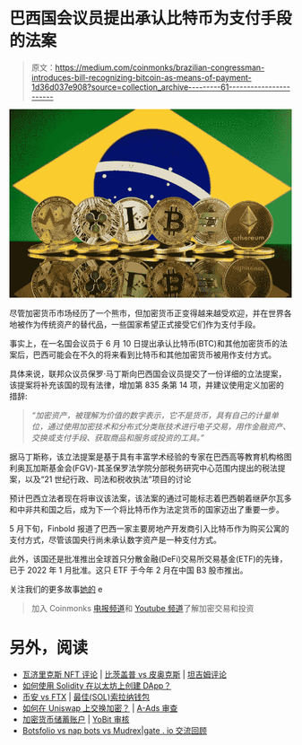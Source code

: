 # 巴西国会议员提出承认比特币为支付手段的法案

> 原文：<https://medium.com/coinmonks/brazilian-congressman-introduces-bill-recognizing-bitcoin-as-means-of-payment-1d36d037e908?source=collection_archive---------61----------------------->

![](img/556a274725ede10f6c7f5623bec6e975.png)

尽管加密货币市场经历了一个熊市，但加密货币正变得越来越受欢迎，并在世界各地被作为传统资产的替代品，一些国家希望正式接受它们作为支付手段。

事实上，在一名国会议员于 6 月 10 日提出承认比特币(BTC)和其他加密货币的法案后，巴西可能会在不久的将来看到比特币和其他加密货币被用作支付方式。

具体来说，联邦众议员保罗·马丁斯向巴西国会议员提交了一份详细的立法提案，该提案将补充该国的现有法律，增加第 835 条第 14 项，并建议使用定义加密的措辞:

> *“加密资产，被理解为价值的数字表示，它不是货币，具有自己的计量单位，通过使用加密技术和分布式分类账技术进行电子交易，用作金融资产、交换或支付手段、获取商品和服务或投资的工具。”*

据马丁斯称，该立法提案是基于具有丰富学术经验的专家在巴西高等教育机构格图利奥瓦加斯基金会(FGV)-其圣保罗法学院分部税务研究中心范围内提出的税法提案，以及“21 世纪行政、司法和税收执法”项目的讨论

预计巴西立法者现在将审议该法案，该法案的通过可能标志着巴西朝着继萨尔瓦多和中非共和国之后，成为下一个将比特币作为法定货币的国家迈出了重要一步。

5 月下旬，Finbold 报道了巴西一家主要房地产开发商引入比特币作为购买公寓的支付方式，尽管该国央行尚未承认数字资产是一种支付方式。

此外，该国还是批准推出全球首只分散金融(DeFi)交易所交易基金(ETF)的先锋，已于 2022 年 1 月批准。这只 ETF 于今年 2 月在中国 B3 股市推出。

关注我们的更多故事[她的](http://t.me/etellworld) e

> 加入 Coinmonks [电报频道](https://t.me/coincodecap)和 [Youtube 频道](https://www.youtube.com/c/coinmonks/videos)了解加密交易和投资

# 另外，阅读

*   [瓦济里克斯 NFT 评论](https://coincodecap.com/wazirx-nft-review) | [比茨盖普 vs 皮奥克斯](https://coincodecap.com/bitsgap-vs-pionex) | [坦吉姆评论](https://coincodecap.com/tangem-wallet-review)
*   [如何使用 Solidity 在以太坊上创建 DApp？](https://coincodecap.com/create-a-dapp-on-ethereum-using-solidity)
*   [币安 vs FTX](https://coincodecap.com/binance-vs-ftx) | [最佳(SOL)索拉纳钱包](https://coincodecap.com/solana-wallets)
*   [如何在 Uniswap 上交换加密？](https://coincodecap.com/swap-crypto-on-uniswap) | [A-Ads 审查](https://coincodecap.com/a-ads-review)
*   [加密货币储蓄账户](/coinmonks/cryptocurrency-savings-accounts-be3bc0feffbf) | [YoBit 审核](/coinmonks/yobit-review-175464162c62)
*   [Botsfolio vs nap bots vs Mudrex](/coinmonks/botsfolio-vs-napbots-vs-mudrex-c81344970c02)|[gate . io 交流回顾](/coinmonks/gate-io-exchange-review-61bf87b7078f)